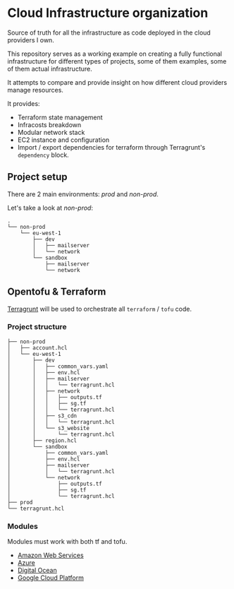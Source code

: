 # Cloud Infrastructure organization
Source of truth for all the infrastructure as code deployed in the cloud providers I own.

This repository serves as a working example on creating a fully functional infrastructure for different types of projects, some of them examples, some of them actual infrastructure.

It attempts to compare and provide insight on how different cloud providers manage resources.

It provides:
* Terraform state management
* Infracosts breakdown
* Modular network stack
* EC2 instance and configuration
* Import / export dependencies for terraform through Terragrunt's `dependency` block.

## Project setup
There are 2 main environments: *prod* and *non-prod*.

Let's take a look at *non-prod*:
```
.
└── non-prod
    └── eu-west-1
        ├── dev
        │   ├── mailserver
        │   └── network
        └── sandbox
            ├── mailserver
            └── network

```

## Opentofu & Terraform
[Terragrunt](https://terragrunt.gruntwork.io/docs/getting-started/quick-start/#introduction) will be used to orchestrate all `terraform` / `tofu` code.

### Project structure
```
├── non-prod
│   ├── account.hcl
│   └── eu-west-1
│       ├── dev
│       │   ├── common_vars.yaml
│       │   ├── env.hcl
│       │   ├── mailserver
│       │   │   └── terragrunt.hcl
│       │   ├── network
│       │   │   ├── outputs.tf
│       │   │   ├── sg.tf
│       │   │   └── terragrunt.hcl
│       │   ├── s3_cdn
│       │   │   └── terragrunt.hcl
│       │   └── s3_website
│       │       └── terragrunt.hcl
│       ├── region.hcl
│       └── sandbox
│           ├── common_vars.yaml
│           ├── env.hcl
│           ├── mailserver
│           │   └── terragrunt.hcl
│           └── network
│               ├── outputs.tf
│               ├── sg.tf
│               └── terragrunt.hcl
├── prod
└── terragrunt.hcl
```

### Modules
Modules must work with both tf and tofu.

* [Amazon Web Services](https://github.com/asajaroff/tofu-aws-modules/tree/main)
* [Azure](https://github.com/asajaroff/tofu-azure-modules/tree/main)
* [Digital Ocean](https://github.com/asajaroff/tofu-do-modules/tree/main)
* [Google Cloud Platform](https://github.com/asajaroff/tofu-gcp-modules/tree/main)